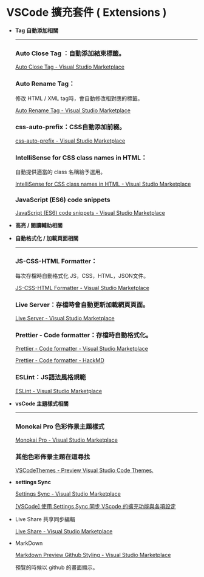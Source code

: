 # VSCode 擴充套件 ( Extensions )

- **Tag  自動添加相關**

    ---

    ### Auto Close Tag ：自動添加結束標籤。

    [Auto Close Tag - Visual Studio Marketplace](https://marketplace.visualstudio.com/items?itemName=formulahendry.auto-close-tag)

    ### Auto Rename Tag：
    修改 HTML / XML tag時，會自動修改相對應的標籤。

    [Auto Rename Tag - Visual Studio Marketplace](https://marketplace.visualstudio.com/items?itemName=formulahendry.auto-rename-tag)

    ### css-auto-prefix：CSS自動添加前綴。

    [css-auto-prefix - Visual Studio Marketplace](https://marketplace.visualstudio.com/items?itemName=sporiley.css-auto-prefix)

    ### IntelliSense for CSS class names in HTML：
    自動提供適當的 class 名稱給予選用。

    [IntelliSense for CSS class names in HTML - Visual Studio Marketplace](https://marketplace.visualstudio.com/items?itemName=Zignd.html-css-class-completion)

    ### JavaScript (ES6) code snippets

    [JavaScript (ES6) code snippets - Visual Studio Marketplace](https://marketplace.visualstudio.com/items?itemName=xabikos.JavaScriptSnippets)

- **高亮 / 閱讀輔助相關**
- **自動格式化 / 加載頁面相關**

    ---

    ### JS-CSS-HTML Formatter：
    每次存檔時自動格式化 JS，CSS，HTML，JSON文件。

    [JS-CSS-HTML Formatter - Visual Studio Marketplace](https://marketplace.visualstudio.com/items?itemName=lonefy.vscode-JS-CSS-HTML-formatter)

    ### Live Server：存檔時會自動更新加載網頁頁面。

    [Live Server - Visual Studio Marketplace](https://marketplace.visualstudio.com/items?itemName=ritwickdey.LiveServer)

    ### Prettier - Code formatter：存檔時自動格式化。

    [Prettier - Code formatter - Visual Studio Marketplace](https://marketplace.visualstudio.com/items?itemName=esbenp.prettier-vscode)

    [Prettier - Code formatter - HackMD](https://hackmd.io/@chupai/HkNT0IMhr#JSX-Quotes)

    ### ESLint：JS語法風格規範

    [ESLint - Visual Studio Marketplace](https://marketplace.visualstudio.com/items?itemName=dbaeumer.vscode-eslint)

- **vsCode 主題樣式相關**

    ---

    ### Monokai Pro 色彩佈景主題樣式

    [Monokai Pro - Visual Studio Marketplace](https://marketplace.visualstudio.com/items?itemName=monokai.theme-monokai-pro-vscode)

    ### 其他色彩佈景主題在這尋找

    [VSCodeThemes - Preview Visual Studio Code Themes.](https://vscodethemes.com/)

- **settings Sync**

    [Settings Sync - Visual Studio Marketplace](https://marketplace.visualstudio.com/items?itemName=Shan.code-settings-sync)

    [[VSCode] 使用 Settings Sync 同步 VScode 的擴充功能與各項設定](https://medium.com/%E4%B8%80%E5%80%8B%E5%B0%8F%E5%B0%8F%E5%B7%A5%E7%A8%8B%E5%B8%AB%E7%9A%84%E9%9A%A8%E6%89%8B%E7%AD%86%E8%A8%98/vscode-%E4%BD%BF%E7%94%A8-settings-sync-%E5%90%8C%E6%AD%A5-vscode-%E7%9A%84%E6%93%B4%E5%85%85%E5%8A%9F%E8%83%BD%E8%88%87%E5%90%84%E9%A0%85%E8%A8%AD%E5%AE%9A-bb24a8d141eb)

- Live Share 共享同步編輯

    [Live Share - Visual Studio Marketplace](https://marketplace.visualstudio.com/items?itemName=MS-vsliveshare.vsliveshare)

- MarkDown

    [Markdown Preview Github Styling - Visual Studio Marketplace](https://marketplace.visualstudio.com/items?itemName=bierner.markdown-preview-github-styles)

    預覽的時候以 github 的畫面顯示。